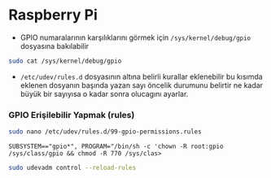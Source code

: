 # Raspberry Pi

- GPIO numaralarının karşılıklarını görmek için `/sys/kernel/debug/gpio` dosyasına bakılabilir

```bash
sudo cat /sys/kernel/debug/gpio
```

- `/etc/udev/rules.d` dosyasının altına belirli kurallar eklenebilir bu kısımda eklenen dosyanın başında yazan sayı öncelik durumunu belirtir ne kadar büyük bir sayıyısa o kadar sonra olucagını ayarlar. 

### GPIO Erişilebilir Yapmak (rules)

```bash
sudo nano /etc/udev/rules.d/99-gpio-permissions.rules
```
```
SUBSYSTEM=="gpio*", PROGRAM="/bin/sh -c 'chown -R root:gpio /sys/class/gpio && chmod -R 770 /sys/clas>
```

```bash
sudo udevadm control --reload-rules
```